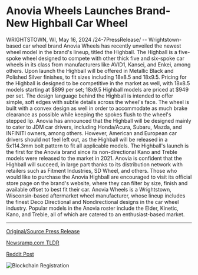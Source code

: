 # Anovia Wheels Launches Brand-New Highball Car Wheel

WRIGHTSTOWN, WI, May 16, 2024 /24-7PressRelease/ -- Wrightstown-based car wheel brand Anovia Wheels has recently unveiled the newest wheel model in the brand's lineup, titled the Highball.  The Highball is a five-spoke wheel designed to compete with other thick five and six-spoke car wheels in its class from manufacturers like AVID1, Kansei, and Enkei, among others. Upon launch the Highball will be offered in Metallic Black and Polished Silver finishes, to fit sizes including 18x8.5 and 18x9.5.  Pricing for the Highball is designed to be competitive in the market as well, with 18x8.5 models starting at $899 per set; 18x9.5 Highball models are priced at $949 per set.   The design language behind the Highball is intended to offer simple, soft edges with subtle details across the wheel's face. The wheel is built with a convex design as well in order to accommodate as much brake clearance as possible while keeping the spokes flush to the wheel's stepped lip.   Anovia has announced that the Highball will be designed mainly to cater to JDM car drivers, including Honda/Acura, Subaru, Mazda, and INFINITI owners, among others. However, American and European car drivers should not feel left out, as the Highball will be released in a 5x114.3mm bolt pattern to fit all applicable models.   The Highball's launch is the first for the Anovia brand since its non-directional Kano and Treble models were released to the market in 2021. Anovia is confident that the Highball will succeed, in large part thanks to its distribution network with retailers such as Fitment Industries, SD Wheel, and others.   Those who would like to purchase the Anovia Highball are encouraged to visit its official store page on the brand's website, where they can filter by size, finish and available offset to best fit their car.  Anovia Wheels is a Wrightstown, Wisconsin-based aftermarket wheel manufacturer, whose lineup includes the finest Deco Directional and Nondirectional designs in the car wheel industry. Popular models in the Anovia roster include the Elder, Kinetic, Kano, and Treble, all of which are catered to an enthusiast-based market. 

---

[Original/Source Press Release](https://www.24-7pressrelease.com/press-release/510933/anovia-wheels-launches-brand-new-highball-car-wheel)
                    

[Newsramp.com TLDR](https://newsramp.com/curated-news/anovia-wheels-unveils-new-highball-wheel-model/e5f56a8eaf8d22f76a34b3d9f6a14d58) 

 



[Reddit Post](https://www.reddit.com/r/GamingNewsRamp/comments/1ct76th/anovia_wheels_unveils_new_highball_wheel_model/) 



![Blockchain Registration](https://cdn.newsramp.app/24-7PressRelease/qrcode/245/16/lushqmJ7.webp)